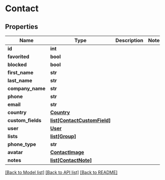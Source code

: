 # Contact

## Properties
Name | Type | Description | Notes
------------ | ------------- | ------------- | -------------
**id** | **int** |  | 
**favorited** | **bool** |  | 
**blocked** | **bool** |  | 
**first_name** | **str** |  | 
**last_name** | **str** |  | 
**company_name** | **str** |  | 
**phone** | **str** |  | 
**email** | **str** |  | 
**country** | [**Country**](Country.md) |  | 
**custom_fields** | [**list[ContactCustomField]**](ContactCustomField.md) |  | 
**user** | [**User**](User.md) |  | 
**lists** | [**list[Group]**](Group.md) |  | 
**phone_type** | **str** |  | 
**avatar** | [**ContactImage**](ContactImage.md) |  | 
**notes** | [**list[ContactNote]**](ContactNote.md) |  | 

[[Back to Model list]](../README.md#documentation-for-models) [[Back to API list]](../README.md#documentation-for-api-endpoints) [[Back to README]](../README.md)


